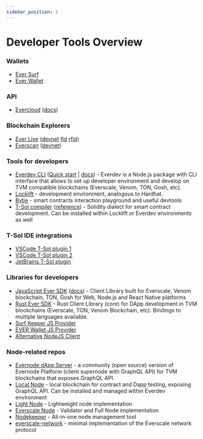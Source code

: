```yaml
---
sidebar_position: 1
---
```


# Developer Tools Overview

### Wallets
- [Ever Surf](https://ever.surf/)
- [Ever Wallet](https://everwallet.net)

### API
- [Evercloud](https://evercloud.dev) ([docs](https://docs.evercloud.dev))

### Blockchain Explorers
- [Ever Live](https://ever.live) ([devnet](https://net.ever.live) [fld](https://fld.ever.live) [rfld](https://rfld.ever.live))
- [Everscan](https://everscan.io) ([devnet](https://testnet.everscan.io))

### Tools for developers
- [Everdev CLI](https://github.com/tonlabs/everdev) ([Quick start](smart-contracts/everdev.md) | [docs](https://docs.everos.dev/everdev)) - Everdev is a Node.js package with CLI interface that allows to set up developer environment and develop on TVM compatible blockchains (Everscale, Venom, TON, Gosh, etc).
- [Locklift](https://github.com/broxus/locklift) - development environment, analogous to Hardhat.
- [Bytie](https://ever.bytie.moe) - smart contracts interaction playground and useful devtools
- [T-Sol compiler](https://github.com/tonlabs/TON-Solidity-Compiler) ([reference](https://github.com/tonlabs/TON-Solidity-Compiler/blob/master/API.md)) - Solidity dialect for smart contract development. Can be installed within Locklift or Everdev environments as well

### T-Sol IDE integrations

- [VSCode T-Sol plugin 1](https://marketplace.visualstudio.com/items?itemName=everscale.solidity-support)
- [VSCode T-Sol plugin 2](https://marketplace.visualstudio.com/items?itemName=mytonwallet.ton-solidity-extension)
- [JetBrains T-Sol plugin](https://plugins.jetbrains.com/plugin/20696-t-sol)

### Libraries for developers
- [JavaScript Ever SDK](https://github.com/tonlabs/ever-sdk-js) ([docs](https://docs.everos.dev/ever-sdk)) - Client Library built for Everscale, Venom blockchain, TON, Gosh for Web, Node.js and React Native platforms
- [Rust Ever SDK](https://github.com/tonlabs/ever-sdk) - Rust Client Library (core) for DApp development in TVM blockchains (Everscale, TON, Venom Blockchain, etc). Bindings to multiple languages available.
- [Surf Keeper JS Provider](https://github.com/EverSurf/surfkeeper-provider)
- [EVER Wallet JS Provider](https://github.com/broxus/everscale-inpage-provider/)
- [Alternative NodeJS Client](https://github.com/broxus/everscale-standalone-client)


### Node-related repos
- [Evernode dApp Server](https://github.com/tonlabs/evernode-ds) -  a community (open source) version of Evernode Platform (client supernode with GraphQL API) for TVM blockchains that exposes GraphQL API.
- [Local Node](https://github.com/tonlabs/evernode-se) - local blockchain for contract and Dapp testing, exposing GraphQL API. Can be installed and managed within Everdev environment
- [Light Node](https://github.com/broxus/ton-indexer) - Lightweight node implementation
- [Everscale Node](https://github.com/tonlabs/ever-node) - Validator and Full Node implementation
- [Nodekeeper](https://github.com/broxus/nodekeeper) - All-in-one node management tool
- [everscale-network](https://github.com/broxus/everscale-network) - minimal implementation of the Everscale network protocol